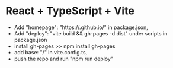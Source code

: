 # React + TypeScript + Vite

- Add "homepage": "https://<username>.github.io/<repo-name>" in package.json,
- Add "deploy": "vite build && gh-pages -d dist" under scripts in package.json
- install gh-pages >> npm install gh-pages
- add base: "/<repo-name>" in vite.config.ts,
- push the repo and run "npm run deploy"
